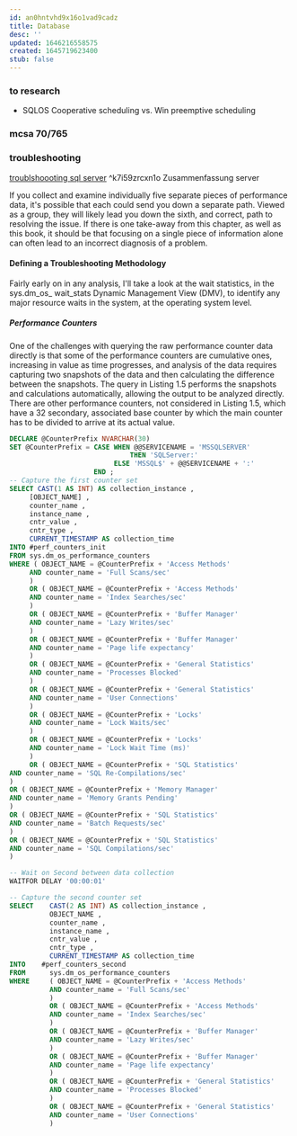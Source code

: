 ```yaml
---
id: an0hntvhd9x16o1vad9cadz
title: Database
desc: ''
updated: 1646216558575
created: 1645719623400
stub: false
---
```


### to research
- SQLOS Cooperative scheduling vs. Win preemptive scheduling

###  mcsa 70/765



### troubleshooting
[troublshoooting sql server](https://assets.red-gate.com/community/books/troubleshooting-sql--accidental-dba.pdf)   ^k7i59zrcxn1o
Zusammenfassung  server

If you collect and examine individually five separate pieces of performance data, it's
possible that each could send you down a separate path. Viewed as a group, they will
likely lead you down the sixth, and correct, path to resolving the issue. If there is one
take-away from this chapter, as well as this book, it should be that focusing on a single
piece of information alone can often lead to an incorrect diagnosis of a problem.  

<!-- Insert explanation about timespans of Statistics to analyze -->
#### Defining a Troubleshooting Methodology
Fairly early on in any analysis, I'll take a look at the wait statistics, in the sys.dm_os_
wait_stats Dynamic Management View (DMV), to identify any major resource waits in
the system, at the operating system level.  






##### Performance Counters
One of the challenges with querying the raw performance counter data directly is that
some of the performance counters are cumulative ones, increasing in value as time
progresses, and analysis of the data requires capturing two snapshots of the data and then
calculating the difference between the snapshots. The query in Listing 1.5 performs the
snapshots and calculations automatically, allowing the output to be analyzed directly.
There are other performance counters, not considered in Listing 1.5, which have a 32
secondary, associated base counter by which the main counter has to be divided to arrive
at its actual value.

```SQL
DECLARE @CounterPrefix NVARCHAR(30)
SET @CounterPrefix = CASE WHEN @@SERVICENAME = 'MSSQLSERVER'
                              THEN 'SQLServer:'
                          ELSE 'MSSQL$' + @@SERVICENAME + ':'
                     END ;
-- Capture the first counter set
SELECT CAST(1 AS INT) AS collection_instance ,
     [OBJECT_NAME] ,
     counter_name ,
     instance_name ,
     cntr_value ,
     cntr_type ,
     CURRENT_TIMESTAMP AS collection_time
INTO #perf_counters_init
FROM sys.dm_os_performance_counters
WHERE ( OBJECT_NAME = @CounterPrefix + 'Access Methods'
     AND counter_name = 'Full Scans/sec'
     )
     OR ( OBJECT_NAME = @CounterPrefix + 'Access Methods'
     AND counter_name = 'Index Searches/sec'
     )
     OR ( OBJECT_NAME = @CounterPrefix + 'Buffer Manager'
     AND counter_name = 'Lazy Writes/sec'
     )
     OR ( OBJECT_NAME = @CounterPrefix + 'Buffer Manager'
     AND counter_name = 'Page life expectancy'
     )
     OR ( OBJECT_NAME = @CounterPrefix + 'General Statistics'
     AND counter_name = 'Processes Blocked'
     )
     OR ( OBJECT_NAME = @CounterPrefix + 'General Statistics'
     AND counter_name = 'User Connections'
     )
     OR ( OBJECT_NAME = @CounterPrefix + 'Locks'
     AND counter_name = 'Lock Waits/sec'
     )
     OR ( OBJECT_NAME = @CounterPrefix + 'Locks'
     AND counter_name = 'Lock Wait Time (ms)'
     )
     OR ( OBJECT_NAME = @CounterPrefix + 'SQL Statistics'
AND counter_name = 'SQL Re-Compilations/sec'
)
OR ( OBJECT_NAME = @CounterPrefix + 'Memory Manager'
AND counter_name = 'Memory Grants Pending'
)
OR ( OBJECT_NAME = @CounterPrefix + 'SQL Statistics'
AND counter_name = 'Batch Requests/sec'
)
OR ( OBJECT_NAME = @CounterPrefix + 'SQL Statistics'
AND counter_name = 'SQL Compilations/sec'
)

-- Wait on Second between data collection
WAITFOR DELAY '00:00:01'

-- Capture the second counter set
SELECT    CAST(2 AS INT) AS collection_instance ,
          OBJECT_NAME ,
          counter_name ,
          instance_name ,
          cntr_value ,
          cntr_type ,
          CURRENT_TIMESTAMP AS collection_time
INTO    #perf_counters_second
FROM      sys.dm_os_performance_counters
WHERE     ( OBJECT_NAME = @CounterPrefix + 'Access Methods'
          AND counter_name = 'Full Scans/sec'
          )
          OR ( OBJECT_NAME = @CounterPrefix + 'Access Methods'
          AND counter_name = 'Index Searches/sec'
          )
          OR ( OBJECT_NAME = @CounterPrefix + 'Buffer Manager'
          AND counter_name = 'Lazy Writes/sec'
          )
          OR ( OBJECT_NAME = @CounterPrefix + 'Buffer Manager'
          AND counter_name = 'Page life expectancy'
          )
          OR ( OBJECT_NAME = @CounterPrefix + 'General Statistics'
          AND counter_name = 'Processes Blocked'
          )
          OR ( OBJECT_NAME = @CounterPrefix + 'General Statistics'
          AND counter_name = 'User Connections'
          )
